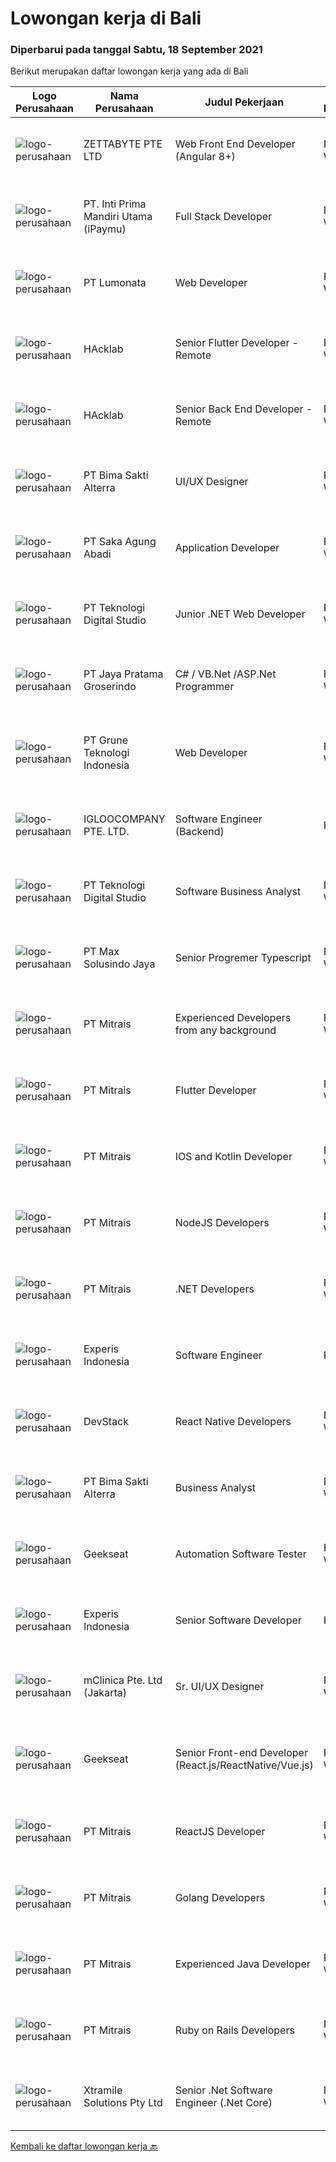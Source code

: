 
  # Lowongan kerja di Bali

  ### Diperbarui pada tanggal Sabtu, 18 September 2021

  Berikut merupakan daftar lowongan kerja yang ada di Bali

  |Logo Perusahaan | Nama Perusahaan | Judul Pekerjaan | Jenis Pekerjaan | Gaji Pekerjaan | Lokasi | Deskripsi | Tanggal diunggah | Pranala |
  | -------------- | --------------- | --------------- | --------- | --------- | -------------- | ------- | ----------- | ----------- |
  |![logo-perusahaan](https://image-service-cdn.seek.com.au/a9ad8fdd00d66418bb5e9ec41ddbc2318ccec822/ee4dce1061f3f616224767ad58cb2fc751b8d2dc)|ZETTABYTE PTE LTD|Web Front End Developer (Angular 8+)|Penuh Waktu|---|Badung|Company Introduction Zettabyte is a software development company that focuses on the education sector. We work together with our multicultural team...|Jumat, 17 September 2021|https://www.jobstreet.co.id/id/job/web-front-end-developer-angular-8-3616643?token=0~1ebbbef4-ee0b-4621-9a1a-7c29987f564a&sectionRank=1&jobId=jobstreet-id-job-3616643|
|![logo-perusahaan](https://image-service-cdn.seek.com.au/3cfcf3b08437c3b9e8bce9eefde4d326596fb58a/ee4dce1061f3f616224767ad58cb2fc751b8d2dc)|PT. Inti Prima Mandiri Utama (iPaymu)|Full Stack Developer|Penuh Waktu|Rp. 4.000.000-Rp. 8.000.000|Denpasar|Kualifikasi:  Menguasai Laravel Framework Bisa bekerja dalam TIM Bisa bekerja dalam DEADLINE Supel &amp; KREATIF! LOYAL Berintegritas tinggi|Jumat, 17 September 2021|https://www.jobstreet.co.id/id/job/full-stack-developer-3616758?token=0~1ebbbef4-ee0b-4621-9a1a-7c29987f564a&sectionRank=2&jobId=jobstreet-id-job-3616758|
|![logo-perusahaan](https://image-service-cdn.seek.com.au/3de98e9c9215f2393d4c138e6c0f5f1400933fcb/ee4dce1061f3f616224767ad58cb2fc751b8d2dc)|PT Lumonata|Web Developer|Penuh Waktu|---|Badung|Lumonata are an independent design and development studio based in Bali that provides services in the field of website design, website...|Jumat, 17 September 2021|https://www.jobstreet.co.id/id/job/web-developer-3622830?token=0~1ebbbef4-ee0b-4621-9a1a-7c29987f564a&sectionRank=3&jobId=jobstreet-id-job-3622830|
|![logo-perusahaan](https://image-service-cdn.seek.com.au/3bec079191df606cb874c830a3b6065cdd9a0c7f/ee4dce1061f3f616224767ad58cb2fc751b8d2dc)|HAcklab|Senior Flutter Developer - Remote|Penuh Waktu|---|Jakarta Raya|On behalf of our clients, a Tech Company focusing on building scalable digital solutions to stimulate growth through technology. We are looking for...|Jumat, 17 September 2021|https://www.jobstreet.co.id/id/job/senior-flutter-developer-remote-3622336?token=0~1ebbbef4-ee0b-4621-9a1a-7c29987f564a&sectionRank=4&jobId=jobstreet-id-job-3622336|
|![logo-perusahaan](https://image-service-cdn.seek.com.au/3bec079191df606cb874c830a3b6065cdd9a0c7f/ee4dce1061f3f616224767ad58cb2fc751b8d2dc)|HAcklab|Senior Back End Developer - Remote|Penuh Waktu|---|Jakarta Raya|On behalf of our client, a Tech Company focusing on building scalable digital solutions to stimulate growth through technology. We are looking for...|Jumat, 17 September 2021|https://www.jobstreet.co.id/id/job/senior-back-end-developer-remote-3622294?token=0~1ebbbef4-ee0b-4621-9a1a-7c29987f564a&sectionRank=5&jobId=jobstreet-id-job-3622294|
|![logo-perusahaan](https://image-service-cdn.seek.com.au/3b449304b19b7a5909fe2d6166b69cb2e3dfc9ad/ee4dce1061f3f616224767ad58cb2fc751b8d2dc)|PT Bima Sakti Alterra|UI/UX Designer|Penuh Waktu|---|Denpasar|Job Description Implement recent studies and findings to establish the best overall design elements to include in UX design experiences  Create...|Kamis, 16 September 2021|https://www.jobstreet.co.id/id/job/ui-ux-designer-3616070?token=0~1ebbbef4-ee0b-4621-9a1a-7c29987f564a&sectionRank=6&jobId=jobstreet-id-job-3616070|
|![logo-perusahaan](https://image-service-cdn.seek.com.au/b431eba4ca69990a517098dc7727c73e2517bdd4/ee4dce1061f3f616224767ad58cb2fc751b8d2dc)|PT Saka Agung Abadi|Application Developer|Penuh Waktu|---|Denpasar|Membuat sebuah aplikasi/fitur yang sesuai dengan alur proses bisnis perusahaan dan arahan yang diberikan oleh Application Developer Supervisor/IT...|Kamis, 16 September 2021|https://www.jobstreet.co.id/id/job/application-developer-3620839?token=0~1ebbbef4-ee0b-4621-9a1a-7c29987f564a&sectionRank=7&jobId=jobstreet-id-job-3620839|
|![logo-perusahaan](https://image-service-cdn.seek.com.au/2c8f060e5cc9c764aa1c8c5e93e0ea44df35bf63/ee4dce1061f3f616224767ad58cb2fc751b8d2dc)|PT Teknologi Digital Studio|Junior .NET Web Developer|Penuh Waktu|---|Denpasar|Roles and Responsibilities You will be working in a SCRUM team consisting of multiple roles such as PO, Developers, QA, and BA to develop cutting edge...|Kamis, 16 September 2021|https://www.jobstreet.co.id/id/job/junior-net-web-developer-3621090?token=0~1ebbbef4-ee0b-4621-9a1a-7c29987f564a&sectionRank=8&jobId=jobstreet-id-job-3621090|
|![logo-perusahaan](https://image-service-cdn.seek.com.au/d30cdd42ce42d1f25e42a0cfe4b1cefd46b97989/ee4dce1061f3f616224767ad58cb2fc751b8d2dc)|PT Jaya Pratama Groserindo|C# / VB.Net /ASP.Net Programmer|Penuh Waktu|Rp. 5.000.000-Rp. 7.000.000|Denpasar|Qualification :. Graduate from S1/D3 Informatika max 30 years old Having experience at least 1(one) years in same field Having experience on C# /...|Kamis, 16 September 2021|https://www.jobstreet.co.id/id/job/c-vb-net-asp-net-programmer-3631021?token=0~1ebbbef4-ee0b-4621-9a1a-7c29987f564a&sectionRank=9&jobId=jobstreet-id-job-3631021|
|![logo-perusahaan](https://image-service-cdn.seek.com.au/bce4433421cbd6d3fbcd407460c54cc5d2693753/ee4dce1061f3f616224767ad58cb2fc751b8d2dc)|PT Grune Teknologi Indonesia|Web Developer|Penuh Waktu|Rp. 4.000.000-Rp. 8.000.000|Denpasar|Job Descriptions: Write programming code, either from scratch or adapting from other source code to meet business requirements. Candidates can choose...|Kamis, 16 September 2021|https://www.jobstreet.co.id/id/job/web-developer-3630995?token=0~1ebbbef4-ee0b-4621-9a1a-7c29987f564a&sectionRank=10&jobId=jobstreet-id-job-3630995|
|![logo-perusahaan](https://image-service-cdn.seek.com.au/c5ae64cbbd3cc7cf0d28f2b7937a0f4838c481ef/ee4dce1061f3f616224767ad58cb2fc751b8d2dc)|IGLOOCOMPANY PTE. LTD.|Software Engineer (Backend)|Kontrak|Rp. 550-Rp. 650|Bali|Job purposeWe are currently looking for Software Engineer to work on our igloohome or iglooworks Software Product. As a Backend Software Engineer, you...|Rabu, 15 September 2021|https://www.jobstreet.co.id/id/job/software-engineer-backend-8825299/origin/sg?token=0~1ebbbef4-ee0b-4621-9a1a-7c29987f564a&sectionRank=11&jobId=jobstreet-sg-job-8825299|
|![logo-perusahaan](https://image-service-cdn.seek.com.au/2c8f060e5cc9c764aa1c8c5e93e0ea44df35bf63/ee4dce1061f3f616224767ad58cb2fc751b8d2dc)|PT Teknologi Digital Studio|Software Business Analyst|Penuh Waktu|---|Denpasar|Perform requirements gathering with various stakeholders and translate the requirements into technical specifications. Analyze and decompose complex...|Rabu, 15 September 2021|https://www.jobstreet.co.id/id/job/software-business-analyst-3614326?token=0~1ebbbef4-ee0b-4621-9a1a-7c29987f564a&sectionRank=12&jobId=jobstreet-id-job-3614326|
|![logo-perusahaan](https://image-service-cdn.seek.com.au/d528f747d71b6f25f37f0562919e21c80001cd02/ee4dce1061f3f616224767ad58cb2fc751b8d2dc)|PT Max Solusindo Jaya|Senior Progremer Typescript|Penuh Waktu|Rp. 4.500.000-Rp. 8.500.000|Bali|We are looking for a Node.js Developer to build and maintain functional web pages and applications To be successful in this role, you should have...|Rabu, 15 September 2021|https://www.jobstreet.co.id/id/job/senior-progremer-typescript-3614370?token=0~1ebbbef4-ee0b-4621-9a1a-7c29987f564a&sectionRank=13&jobId=jobstreet-id-job-3614370|
|![logo-perusahaan](https://image-service-cdn.seek.com.au/969b0c47f133a1e0155056a5d964c63953dd6304/ee4dce1061f3f616224767ad58cb2fc751b8d2dc)|PT Mitrais|Experienced Developers from any background|Penuh Waktu|---|Bali|Build your Career with Mitrais !  We're looking for experienced Software Engineers from any background to be part of our team.  What will you...|Rabu, 15 September 2021|https://www.jobstreet.co.id/id/job/experienced-developers-from-any-background-3628706?token=0~1ebbbef4-ee0b-4621-9a1a-7c29987f564a&sectionRank=14&jobId=jobstreet-id-job-3628706|
|![logo-perusahaan](https://image-service-cdn.seek.com.au/969b0c47f133a1e0155056a5d964c63953dd6304/ee4dce1061f3f616224767ad58cb2fc751b8d2dc)|PT Mitrais|Flutter Developer|Penuh Waktu|---|Bali|Build your Career with Mitrais !  We're looking for experienced Flutter Developer to be part of our team. What will you be doing?  Liase with...|Rabu, 15 September 2021|https://www.jobstreet.co.id/id/job/flutter-developer-3628705?token=0~1ebbbef4-ee0b-4621-9a1a-7c29987f564a&sectionRank=15&jobId=jobstreet-id-job-3628705|
|![logo-perusahaan](https://image-service-cdn.seek.com.au/969b0c47f133a1e0155056a5d964c63953dd6304/ee4dce1061f3f616224767ad58cb2fc751b8d2dc)|PT Mitrais|IOS and Kotlin Developer|Penuh Waktu|---|Bali|Build your Career with Mitrais !  We're looking for experienced iOS and Kotlin Developer to be part of our team. What will you be doing?  Liase with...|Rabu, 15 September 2021|https://www.jobstreet.co.id/id/job/ios-and-kotlin-developer-3628703?token=0~1ebbbef4-ee0b-4621-9a1a-7c29987f564a&sectionRank=16&jobId=jobstreet-id-job-3628703|
|![logo-perusahaan](https://image-service-cdn.seek.com.au/969b0c47f133a1e0155056a5d964c63953dd6304/ee4dce1061f3f616224767ad58cb2fc751b8d2dc)|PT Mitrais|NodeJS Developers|Penuh Waktu|---|Bali|Build your Career with Mitrais! We're urgently looking for experienced NodeJS Developers to be part of our team for an immediate start.Our client is a...|Rabu, 15 September 2021|https://www.jobstreet.co.id/id/job/nodejs-developers-3628701?token=0~1ebbbef4-ee0b-4621-9a1a-7c29987f564a&sectionRank=17&jobId=jobstreet-id-job-3628701|
|![logo-perusahaan](https://image-service-cdn.seek.com.au/969b0c47f133a1e0155056a5d964c63953dd6304/ee4dce1061f3f616224767ad58cb2fc751b8d2dc)|PT Mitrais|.NET Developers|Penuh Waktu|---|Denpasar|Build your Career with Mitrais !  We're looking for experienced .NET Software Engineers to be part of our team.  What will you be doing ?  Coding high...|Rabu, 15 September 2021|https://www.jobstreet.co.id/id/job/net-developers-3628699?token=0~1ebbbef4-ee0b-4621-9a1a-7c29987f564a&sectionRank=18&jobId=jobstreet-id-job-3628699|
|![logo-perusahaan](https://image-service-cdn.seek.com.au/314ed38ba58cf54b5555f434a5bf338661292eb7/ee4dce1061f3f616224767ad58cb2fc751b8d2dc)|Experis Indonesia|Software Engineer|Kontrak|---|Aceh|On behalf of our client, IT Telco Solutions Company, we are looking for Software Engineer with these following details: Job Description : Develops...|Selasa, 14 September 2021|https://www.jobstreet.co.id/id/job/software-engineer-3628551?token=0~1ebbbef4-ee0b-4621-9a1a-7c29987f564a&sectionRank=19&jobId=jobstreet-id-job-3628551|
|![logo-perusahaan](https://image-service-cdn.seek.com.au/074f2081cc42a722643e36313941760f758e7c3b/ee4dce1061f3f616224767ad58cb2fc751b8d2dc)|DevStack|React Native Developers|Penuh Waktu|Rp. 8.000.000-Rp. 16.000.000|Bali|We are looking for exceptional and experienced React Native Developers to join our team in Bandung or Bali!  General requirement At least Bachelor...|Selasa, 14 September 2021|https://www.jobstreet.co.id/id/job/react-native-developers-3628549?token=0~1ebbbef4-ee0b-4621-9a1a-7c29987f564a&sectionRank=20&jobId=jobstreet-id-job-3628549|
|![logo-perusahaan](https://image-service-cdn.seek.com.au/3b449304b19b7a5909fe2d6166b69cb2e3dfc9ad/ee4dce1061f3f616224767ad58cb2fc751b8d2dc)|PT Bima Sakti Alterra|Business Analyst|Penuh Waktu|---|Denpasar|Job Description Conducting research and analysis necessary to providing recommendations to the management  Supporting identification of improvement...|Rabu, 15 September 2021|https://www.jobstreet.co.id/id/job/business-analyst-3628781?token=0~1ebbbef4-ee0b-4621-9a1a-7c29987f564a&sectionRank=21&jobId=jobstreet-id-job-3628781|
|![logo-perusahaan](https://image-service-cdn.seek.com.au/a94166d692fda70a364e9d5191d7ced8a65f1597/ee4dce1061f3f616224767ad58cb2fc751b8d2dc)|Geekseat|Automation Software Tester|Penuh Waktu|---|Badung|We’re looking for an Outstanding Automation Software Tester to join our Awesome Engineering Team at Bali or Bandung.As an Automation Software Tester...|Selasa, 14 September 2021|https://www.jobstreet.co.id/id/job/automation-software-tester-3628540?token=0~1ebbbef4-ee0b-4621-9a1a-7c29987f564a&sectionRank=22&jobId=jobstreet-id-job-3628540|
|![logo-perusahaan](https://image-service-cdn.seek.com.au/314ed38ba58cf54b5555f434a5bf338661292eb7/ee4dce1061f3f616224767ad58cb2fc751b8d2dc)|Experis Indonesia|Senior Software Developer|Kontrak|Rp. 11.000.000-Rp. 12.000.000|Aceh|On behalf of our client, IT Telco Sulutions Company, we are looking for Senior Software Developer with the following details: Job Descriptions: To...|Selasa, 14 September 2021|https://www.jobstreet.co.id/id/job/senior-software-developer-3628446?token=0~1ebbbef4-ee0b-4621-9a1a-7c29987f564a&sectionRank=23&jobId=jobstreet-id-job-3628446|
|![logo-perusahaan](https://image-service-cdn.seek.com.au/7665bb5bd589f085f653b36d2f3cbccaf93e5953/ee4dce1061f3f616224767ad58cb2fc751b8d2dc)|mClinica Pte. Ltd (Jakarta)|Sr. UI/UX Designer|Penuh Waktu|---|Jakarta Raya|mClinica is hiring for a Sr. UI/UX Designer to support our growth regionally and globally. We are looking for a highly ambitious, dynamic individual...|Selasa, 14 September 2021|https://www.jobstreet.co.id/id/job/sr-ui-ux-designer-3627569?token=0~1ebbbef4-ee0b-4621-9a1a-7c29987f564a&sectionRank=24&jobId=jobstreet-id-job-3627569|
|![logo-perusahaan](https://image-service-cdn.seek.com.au/a94166d692fda70a364e9d5191d7ced8a65f1597/ee4dce1061f3f616224767ad58cb2fc751b8d2dc)|Geekseat|Senior Front-end Developer (React.js/ReactNative/Vue.js)|Penuh Waktu|---|Denpasar|We are currently looking for an experienced Javascript Developer to join our Awesome Engineering Team at our offices in Bali or Bandung. As a...|Selasa, 14 September 2021|https://www.jobstreet.co.id/id/job/senior-front-end-developer-react-js-reactnative-vue-js-3628465?token=0~1ebbbef4-ee0b-4621-9a1a-7c29987f564a&sectionRank=25&jobId=jobstreet-id-job-3628465|
|![logo-perusahaan](https://image-service-cdn.seek.com.au/969b0c47f133a1e0155056a5d964c63953dd6304/ee4dce1061f3f616224767ad58cb2fc751b8d2dc)|PT Mitrais|ReactJS Developer|Penuh Waktu|---|Bali|We're urgently looking for experienced ReactJS Developers to be part of our team for an immediate start.Our client is a consultancy focused company...|Rabu, 15 September 2021|https://www.jobstreet.co.id/id/job/reactjs-developer-3628710?token=0~1ebbbef4-ee0b-4621-9a1a-7c29987f564a&sectionRank=26&jobId=jobstreet-id-job-3628710|
|![logo-perusahaan](https://image-service-cdn.seek.com.au/969b0c47f133a1e0155056a5d964c63953dd6304/ee4dce1061f3f616224767ad58cb2fc751b8d2dc)|PT Mitrais|Golang Developers|Penuh Waktu|---|Bali|Build your Career with Mitrais!We're looking for experienced Golang Developers to be part of our team. What will you be doing? Liaising with...|Rabu, 15 September 2021|https://www.jobstreet.co.id/id/job/golang-developers-3628708?token=0~1ebbbef4-ee0b-4621-9a1a-7c29987f564a&sectionRank=27&jobId=jobstreet-id-job-3628708|
|![logo-perusahaan](https://image-service-cdn.seek.com.au/969b0c47f133a1e0155056a5d964c63953dd6304/ee4dce1061f3f616224767ad58cb2fc751b8d2dc)|PT Mitrais|Experienced Java Developer|Penuh Waktu|---|Bali|Build your Career with Mitrais!  We have clients who are urgently looking for Experienced Java developers for an immediate start. What will you be...|Rabu, 15 September 2021|https://www.jobstreet.co.id/id/job/experienced-java-developer-3628707?token=0~1ebbbef4-ee0b-4621-9a1a-7c29987f564a&sectionRank=28&jobId=jobstreet-id-job-3628707|
|![logo-perusahaan](https://image-service-cdn.seek.com.au/969b0c47f133a1e0155056a5d964c63953dd6304/ee4dce1061f3f616224767ad58cb2fc751b8d2dc)|PT Mitrais|Ruby on Rails Developers|Penuh Waktu|---|Bali|Build your Career with Mitrais ! We're urgently looking for experienced Ruby On Rails  Developers to be part of our team for an immediate...|Rabu, 15 September 2021|https://www.jobstreet.co.id/id/job/ruby-on-rails-developers-3628712?token=0~1ebbbef4-ee0b-4621-9a1a-7c29987f564a&sectionRank=29&jobId=jobstreet-id-job-3628712|
|![logo-perusahaan](https://image-service-cdn.seek.com.au/886dbb766c5bd832cea6f1bb5b5374b094ca8917/ee4dce1061f3f616224767ad58cb2fc751b8d2dc)|Xtramile Solutions Pty Ltd|Senior .Net Software Engineer (.Net Core)|Penuh Waktu|---|Bali|Innovative job opportunity offering a high salary package, attractive bonus remuneration and full remote working arrangement.This role will help...|Rabu, 15 September 2021|https://www.jobstreet.co.id/id/job/senior-net-software-engineer-net-core-3613136?token=0~1ebbbef4-ee0b-4621-9a1a-7c29987f564a&sectionRank=30&jobId=jobstreet-id-job-3613136|


  [Kembali ke daftar lowongan kerja 🔙](../README.md#daftar-lowongan-kerja)
  